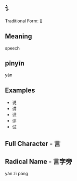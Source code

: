 
## 讠

Traditional Form: 訁

## Meaning

speech

## pīnyīn

yán

## Examples

- 说
- 讲
- 识
- 评
- 试

## Full Character - 言

## Radical Name - 言字旁

yán zì páng
